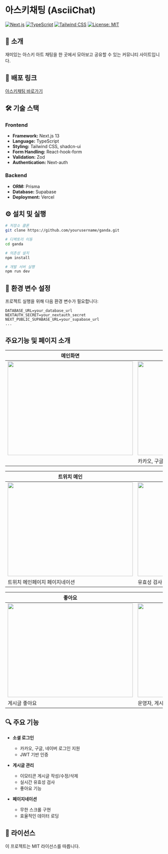 # 아스키채팅 (AsciiChat)

[![Next.js](https://img.shields.io/badge/Next.js-13.0-black.svg)](https://nextjs.org/)
[![TypeScript](https://img.shields.io/badge/TypeScript-5.0-blue.svg)](https://www.typescriptlang.org/)
[![Tailwind CSS](https://img.shields.io/badge/Tailwind-3.0-38B2AC.svg)](https://tailwindcss.com/)
[![License: MIT](https://img.shields.io/badge/License-MIT-yellow.svg)](https://opensource.org/licenses/MIT)

## 📌 소개

재미있는 아스키 아트 채팅을 한 곳에서 모아보고 공유할 수 있는 커뮤니티 사이트입니다.

## 🚀 배포 링크

[아스키채팅 바로가기](https://ganda-yeondg.vercel.app/)

## 🛠 기술 스택

### Frontend

- **Framework:** Next.js 13
- **Language:** TypeScript
- **Styling:** Tailwind CSS, shadcn-ui
- **Form Handling:** React-hook-form
- **Validation:** Zod
- **Authentication:** Next-auth

### Backend

- **ORM:** Prisma
- **Database:** Supabase
- **Deployment:** Vercel

## ⚙️ 설치 및 실행

```bash
# 저장소 클론
git clone https://github.com/yourusername/ganda.git

# 디렉토리 이동
cd ganda

# 의존성 설치
npm install

# 개발 서버 실행
npm run dev
```

## 🔑 환경 변수 설정

프로젝트 실행을 위해 다음 환경 변수가 필요합니다:

```
DATABASE_URL=your_database_url
NEXTAUTH_SECRET=your_nextauth_secret
NEXT_PUBLIC_SUPABASE_URL=your_supabase_url
...
```

## 주요기능 및 페이지 소개

| 메인화면                                                                                                                      | 로그인구현                                                                                                                    |
| ----------------------------------------------------------------------------------------------------------------------------- | ----------------------------------------------------------------------------------------------------------------------------- |
| <img src ='https://github.com/YEONDG/ganda/assets/100520319/4d3d21cd-decd-40ef-957a-982d09b0039d' width='400' height='300' /> | <img src ='https://github.com/YEONDG/ganda/assets/100520319/e82d1638-e293-4519-9f97-c190c48cb9d8' width='400' height='300' /> |
|                                                                                                                               | 카카오, 구글, 네이버 로그인 구현                                                                                              |

| 트위치 메인                                                                                                                       | 글작성                                                                                                                            |
| --------------------------------------------------------------------------------------------------------------------------------- | --------------------------------------------------------------------------------------------------------------------------------- |
| <img src ='https://github.com/YEONDG/ganda/assets/100520319/25d135c0-48ee-4f96-9d1d-3a08759d73e5.gif' width='400' height='300' /> | <img src ='https://github.com/YEONDG/ganda/assets/100520319/07b1522c-7511-4f33-bc74-a32c0521c88a.gif' width='400' height='300' /> |
| 트위치 메인페이지 페이지네이션                                                                                                    | 유효성 검사                                                                                                                       |

| 좋아요                                                                                                                            | 게시글 수정삭제                                                                                                                   |
| --------------------------------------------------------------------------------------------------------------------------------- | --------------------------------------------------------------------------------------------------------------------------------- |
| <img src ='https://github.com/YEONDG/ganda/assets/100520319/362ee389-fd28-4f90-a840-0412e0952e49.gif' width='400' height='300' /> | <img src ='https://github.com/YEONDG/ganda/assets/100520319/2dc9d924-9b77-4d4e-b7fe-e7fc1af01d48.gif' width='400' height='300' /> |
| 게시글 좋아요                                                                                                                     | 운영자, 게시글 본인만 수정 삭제 가능                                                                                              |

## 🔍 주요 기능

- **소셜 로그인**

  - 카카오, 구글, 네이버 로그인 지원
  - JWT 기반 인증

- **게시글 관리**

  - 이모티콘 게시글 작성/수정/삭제
  - 실시간 유효성 검사
  - 좋아요 기능

- **페이지네이션**
  - 무한 스크롤 구현
  - 효율적인 데이터 로딩

## 📝 라이선스

이 프로젝트는 MIT 라이선스를 따릅니다.
